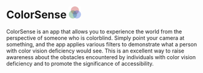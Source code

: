 # ColorSense <img src="ColorSense.swiftpm/Assets.xcassets/appLogo.imageset/Group 5276-3.png" width="32"/>
                 
ColorSense is an app that allows you to experience the world from the perspective of someone who is colorblind.
Simply point your camera at something, and the app applies various filters to demonstrate what a person with color vision deficiency would see. This is an excellent way to raise awareness about the obstacles encountered by individuals with color vision deficiency and to promote the significance of accessibility.

